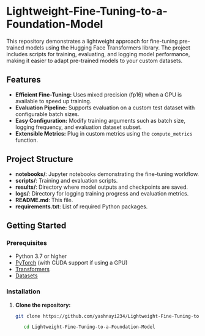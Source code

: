 # Lightweight-Fine-Tuning-to-a-Foundation-Model

This repository demonstrates a lightweight approach for fine-tuning pre-trained models using the Hugging Face Transformers library. The project includes scripts for training, evaluating, and logging model performance, making it easier to adapt pre-trained models to your custom datasets.

## Features

- **Efficient Fine-Tuning:** Uses mixed precision (fp16) when a GPU is available to speed up training.
- **Evaluation Pipeline:** Supports evaluation on a custom test dataset with configurable batch sizes.
- **Easy Configuration:** Modify training arguments such as batch size, logging frequency, and evaluation dataset subset.
- **Extensible Metrics:** Plug in custom metrics using the `compute_metrics` function.

## Project Structure

- **notebooks/**: Jupyter notebooks demonstrating the fine-tuning workflow.
- **scripts/**: Training and evaluation scripts.
- **results/**: Directory where model outputs and checkpoints are saved.
- **logs/**: Directory for logging training progress and evaluation metrics.
- **README.md**: This file.
- **requirements.txt**: List of required Python packages.

## Getting Started

### Prerequisites

- Python 3.7 or higher
- [PyTorch](https://pytorch.org/) (with CUDA support if using a GPU)
- [Transformers](https://github.com/huggingface/transformers)
- [Datasets](https://github.com/huggingface/datasets)

### Installation

1. **Clone the repository:**

   ```bash
   git clone https://github.com/yashnayi234/Lightweight-Fine-Tuning-to-a-Foundation-Model.git
   ```


   ```bash
      cd Lightweight-Fine-Tuning-to-a-Foundation-Model

   
